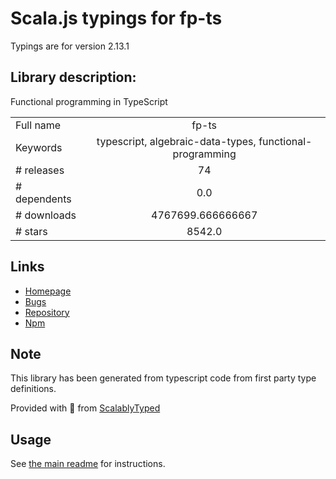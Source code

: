 
# Scala.js typings for fp-ts

Typings are for version 2.13.1

## Library description:
Functional programming in TypeScript

|                    |                 |
| ------------------ | :-------------: |
| Full name          | fp-ts |
| Keywords           | typescript, algebraic-data-types, functional-programming |
| # releases         | 74 |
| # dependents       | 0.0 |
| # downloads        | 4767699.666666667 |
| # stars            | 8542.0 |

## Links
- [Homepage](https://github.com/gcanti/fp-ts)
- [Bugs](https://github.com/gcanti/fp-ts/issues)
- [Repository](https://github.com/gcanti/fp-ts)
- [Npm](https://www.npmjs.com/package/fp-ts)
    


## Note
This library has been generated from typescript code from first party type definitions.

Provided with :purple_heart: from [ScalablyTyped](https://github.com/oyvindberg/ScalablyTyped)

## Usage
See [the main readme](../../readme.md) for instructions.


